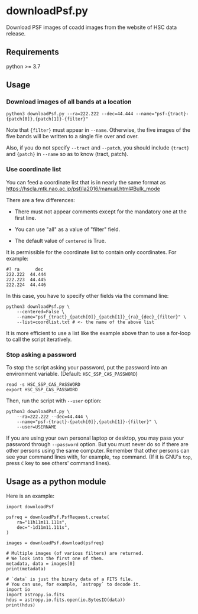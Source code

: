 downloadPsf.py
==============================================================================

Download PSF images of coadd images from the website of HSC data release.

Requirements
------------------------------------------------------------------------------

python >= 3.7

Usage
------------------------------------------------------------------------------

### Download images of all bands at a location

```
python3 downloadPsf.py --ra=222.222 --dec=44.444 --name="psf-{tract}-{patch[0]},{patch[1]}-{filter}"
```

Note that `{filter}` must appear in `--name`.
Otherwise, the five images of the five bands will be written
to a single file over and over.

Also, if you do not specify `--tract` and `--patch`,
you should include `{tract}` and `{patch}` in `--name`
so as to know (tract, patch).

### Use coordinate list

You can feed a coordinate list that is in nearly the same format as
https://hscla.mtk.nao.ac.jp/psf/la2016/manual.html#Bulk_mode

There are a few differences:

  - There must not appear comments
    except for the mandatory one at the first line.

  - You can use "all" as a value of "filter" field.

  - The default value of `centered` is True.

It is permissible for the coordinate list to contain only coordinates.
For example:

```
#? ra      dec
222.222  44.444
222.223  44.445
222.224  44.446
```

In this case, you have to specify other fields via the command line:

```
python3 downloadPsf.py \
    --centered=False \
    --name="psf_{tract}_{patch[0]}_{patch[1]}_{ra}_{dec}_{filter}" \
    --list=coordlist.txt # <- the name of the above list
```

It is more efficient to use a list like the example above
than to use a for-loop to call the script iteratively.

### Stop asking a password

To stop the script asking your password, put the password
into an environment variable. (Default: `HSC_SSP_CAS_PASSWORD`)

```
read -s HSC_SSP_CAS_PASSWORD
export HSC_SSP_CAS_PASSWORD
```

Then, run the script with `--user` option:

```
python3 downloadPsf.py \
    --ra=222.222 --dec=44.444 \
    --name="psf-{tract}-{patch[0]},{patch[1]}-{filter}" \
    --user=USERNAME
```

If you are using your own personal laptop or desktop,
you may pass your password through `--password` option.
But you must never do so
if there are other persons using the same computer.
Remember that other persons can see your command lines
with, for example, `top` command.
(If it is GNU's `top`, press `C` key to see others' command lines).

Usage as a python module
------------------------------------------------------------------------------

Here is an example:

```
import downloadPsf

psfreq = downloadPsf.PsfRequest.create(
    ra="11h11m11.111s",
    dec="-1d11m11.111s",
)

images = downloadPsf.download(psfreq)

# Multiple images (of various filters) are returned.
# We look into the first one of them.
metadata, data = images[0]
print(metadata)

# `data` is just the binary data of a FITS file.
# You can use, for example, `astropy` to decode it.
import io
import astropy.io.fits
hdus = astropy.io.fits.open(io.BytesIO(data))
print(hdus)
```

